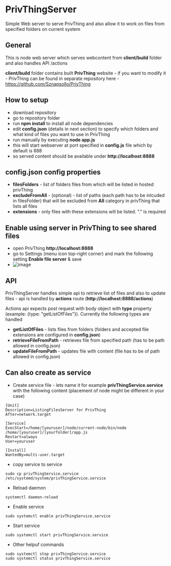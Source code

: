 # PrivThingServer
Simple Web server to serve PrivThing and also allow it to work on files from specified folders on current system

## General
This is node web server which serves webcontent from **client/build** folder and also handles API /actions

**client/build** folder contains built **PrivThing** website - if you want to modify it - PrivThing can be found in separate repository here - https://github.com/Sznapsollo/PrivThing

## How to setup
- download repository
- go to repository folder
- run **npm install** to install all node dependencies
- edit **config.json** (details in next section) to specify which folders and what kind of files you want to use in PrivThing
- run manually by executing **node app.js**
- this will start webserver at port specified in **config.js** file which by default is 888
- so served content should be available under **http://localhost:8888**

## config.json config properties
- **filesFolders** - list of folders files from which will be listed in hosted privThing
- **excludeFromAll** - (optional) - list of paths (each path has to be inlcuded in filesFolder) that will be excluded from **All** category in privThing that lists all files
- **extensions** - only files with these extensions will be listed. "." is required

## Enable using server in PrivThing to see shared files
- open PrivThing **http://localhost:8888**
- go to Settings (menu icon top-right corner) and mark the following setting **Enable file server** & save
- ![image](https://github.com/Sznapsollo/PrivThingServer/assets/20971560/baa243aa-db1d-4a37-99a3-b1526fc5567c)


## API

PrivThingServer handles simple api to retrieve list of files and also to update files - api is handled by **actions** route (**http://localhost:8888/actions**)

Actions api expects post request with body object with **type** property (example: {type: "getListOfFiles"}). Currently the following types are handled
- **getListOfFiles** - lists files from folders (folders and accepted file extensions are configured in **config.json**)
- **retrieveFileFromPath** - retrieves file from specified path (has to be path allowed in config.json)
- **updateFileFromPath** - updates file with content (file has to be of path allowed in config.json)


## Can also create as service
- Create service file - lets name it for example **privThingService.service** with the following content (placement of node might be different in your case)
```
[Unit]
Description=ListingFilesServer for PrivThing
After=network.target

[Service]
ExecStart=/home/[youruser]/node/current-node/bin/node /home/[youruser]/[yourfolder]/app.js
Restart=always
User=youruser
 
[Install]
WantedBy=multi-user.target
```
- copy service to service
```
sudo cp privThingService.service /etc/systemd/system/privThingService.service
```
- Reload daemon
```
systemctl daemon-reload
```
- Enable service
```
sudo systemctl enable privThingService.service
```
- Start service
```
sudo systemctl start privThingService.service
```
- Other helpuf commands
```
sudo systemctl stop privThingService.service
sudo systemctl status privThingService.service
```
